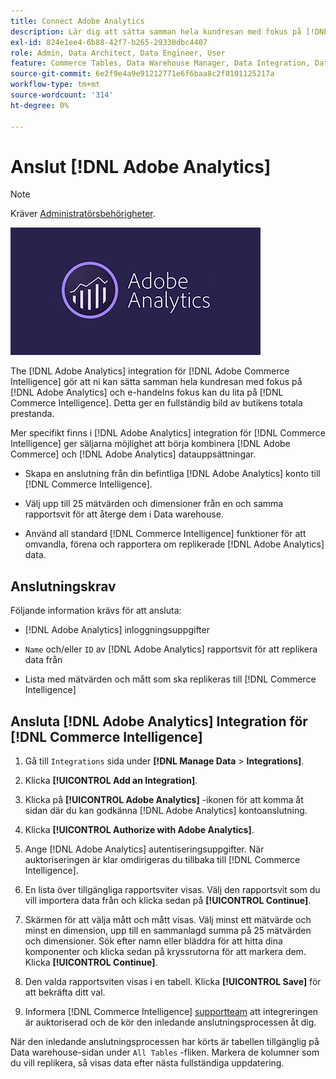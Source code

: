 ```yaml
---
title: Connect Adobe Analytics
description: Lär dig att sätta samman hela kundresan med fokus på [!DNL Adobe Analytics] och e-handelns fokus kan du lita på [!DNL Commerce Intelligence].
exl-id: 824e1ee4-6b88-42f7-b265-29330dbc4407
role: Admin, Data Architect, Data Engineer, User
feature: Commerce Tables, Data Warehouse Manager, Data Integration, Data Import/Export
source-git-commit: 6e2f9e4a9e91212771e6f6baa8c2f8101125217a
workflow-type: tm+mt
source-wordcount: '314'
ht-degree: 0%

---
```


# Anslut [!DNL Adobe Analytics]

>[!NOTE]
>
>Kräver [Administratörsbehörigheter](../../../administrator/user-management/user-management.md).

![](../../../assets/adobe-analytic-slogo.png)

The [!DNL Adobe Analytics] integration för [!DNL Adobe Commerce Intelligence] gör att ni kan sätta samman hela kundresan med fokus på [!DNL Adobe Analytics] och e-handelns fokus kan du lita på [!DNL Commerce Intelligence]. Detta ger en fullständig bild av butikens totala prestanda.

Mer specifikt finns i [!DNL Adobe Analytics] integration för [!DNL Commerce Intelligence] ger säljarna möjlighet att börja kombinera [!DNL Adobe Commerce] och [!DNL Adobe Analytics] datauppsättningar.

- Skapa en anslutning från din befintliga [!DNL Adobe Analytics] konto till [!DNL Commerce Intelligence].

- Välj upp till 25 mätvärden och dimensioner från en och samma rapportsvit för att återge dem i Data warehouse.

- Använd all standard [!DNL Commerce Intelligence] funktioner för att omvandla, förena och rapportera om replikerade [!DNL Adobe Analytics] data.

## Anslutningskrav

Följande information krävs för att ansluta:

- [!DNL Adobe Analytics] inloggningsuppgifter

- `Name` och/eller `ID` av [!DNL Adobe Analytics] rapportsvit för att replikera data från

- Lista med mätvärden och mått som ska replikeras till [!DNL Commerce Intelligence]

## Ansluta [!DNL Adobe Analytics] Integration för [!DNL Commerce Intelligence]

1. Gå till `Integrations` sida under **[!DNL Manage Data** > **Integrations]**.

1. Klicka **[!UICONTROL Add an Integration]**.

1. Klicka på **[!UICONTROL Adobe Analytics]** -ikonen för att komma åt sidan där du kan godkänna [!DNL Adobe Analytics] kontoanslutning.

1. Klicka **[!UICONTROL Authorize with Adobe Analytics]**.

1. Ange [!DNL Adobe Analytics] autentiseringsuppgifter. När auktoriseringen är klar omdirigeras du tillbaka till [!DNL Commerce Intelligence].

1. En lista över tillgängliga rapportsviter visas. Välj den rapportsvit som du vill importera data från och klicka sedan på **[!UICONTROL Continue]**.

1. Skärmen för att välja mått och mått visas. Välj minst ett mätvärde och minst en dimension, upp till en sammanlagd summa på 25 mätvärden och dimensioner. Sök efter namn eller bläddra för att hitta dina komponenter och klicka sedan på kryssrutorna för att markera dem. Klicka **[!UICONTROL Continue]**.

1. Den valda rapportsviten visas i en tabell. Klicka **[!UICONTROL Save]** för att bekräfta ditt val.

1. Informera [!DNL Commerce Intelligence] [supportteam](https://experienceleague.adobe.com/docs/commerce-knowledge-base/kb/troubleshooting/miscellaneous/mbi-service-policies.html) att integreringen är auktoriserad och de kör den inledande anslutningsprocessen åt dig.

När den inledande anslutningsprocessen har körts är tabellen tillgänglig på Data warehouse-sidan under `All Tables` -fliken. Markera de kolumner som du vill replikera, så visas data efter nästa fullständiga uppdatering.
